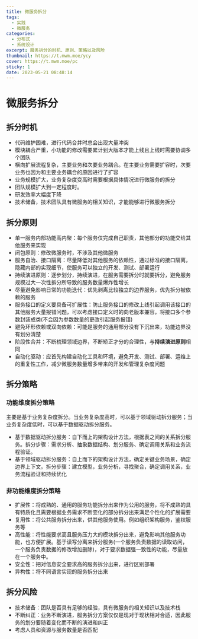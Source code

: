 ```yaml
---
title: 微服务拆分
tags:
  - 实践
  - 微服务
categories:
  - 分布式
  - 系统设计
excerpt: 服务拆分的时机、原则、策略以及风险
thumbnail: https://t.mwm.moe/ycy
cover: https://t.mwm.moe/pc
sticky: 1
date: 2023-05-21 08:48:14
---
```


# 微服务拆分

## 拆分时机
- 代码维护困难，进行代码合并时总会出现大量冲突
- 模块耦合严重，小功能的修改需要累计到大版本才能上线且上线时需要协调多个团队
- 横向扩展流程复杂，主要业务和次要业务耦合。在主要业务需要扩容时，次要业务也因为和主要业务耦合的原因进行了扩容
- 业务规模扩大，业务复杂度变高时需要根据具体情况进行微服务的拆分
- 团队规模扩大到一定程度时。
- 研发效率大幅度下降
- 技术储备，技术团队具有微服务的相关知识，才能能够进行微服务拆分

## 拆分原则
- 单一服务内部功能高内聚：每个服务仅完成自己职责，其他部分的功能交给其他服务来实现
- 闭包原则：修改微服务时，不涉及其他微服务
- 服务自治、接口隔离：尽量降低对其他服务的依赖性，通过标准的接口隔离，隐藏内部的实现细节，使服务可以独立的开发、测试、部署运行
- 持续演进原则：逐步划分，持续演进，在服务需要拆分时就要拆分，避免服务规模过大一次性拆分所导致的服务数量爆炸性增长
- 尽量避免影响日常的功能迭代：优先剥离比较独立的边界服务，优先拆分被依赖的服务
- 服务接口的定义要具备可扩展性：防止服务接口的修改上线引起调用该接口的其他服务大量报错问题，可以考虑接口定义时的向老版本兼容，将接口多个参数封装成类(不会因为参数数量的更改引起服务报错)
- 避免环形依赖或双向依赖：可能是服务的通用部分没有下沉出来，功能边界没有划分清楚
- 阶段性合并：不断梳理领域边界，不断矫正才分的合理性，与**持续演进原则**相同
- 自动化驱动：应首先构建自动化工具和环境，避免开发、测试、部署、运维上的重复性工作，减少微服务数量增多带来的开发和管理复杂度问题

## 拆分策略
### 功能维度拆分策略
主要是基于业务复杂度拆分。当业务复杂度高时，可以基于领域驱动拆分服务；当业务复杂度低时，可以基于数据驱动拆分服务。
- 基于数据驱动拆分服务：自下而上的架构设计方法，根据表之间的关系拆分服务。拆分步骤：需求分析、抽象数据结构、划分服务、确定调用关系和业务流程验证。
- 基于领域驱动拆分服务：自上而下的架构设计方法，确定关键业务场景，确定边界上下文。拆分步骤：建立模型，业务分析，寻找聚合，确定调用关系，业务流程验证和持续优化

### 非功能维度拆分策略
- 扩展性：将成熟的、通用的服务功能拆分出来作为公用的服务，将不成熟的具有特质化且需要根据业务需求不断变化的部分拆分出来满足个性化的扩展需要
- 复用性：将公共服务拆分出来，供其他服务使用。例如组织架构服务，鉴权服务等
- 高性能：将性能要求高且服务压力大的模块拆分出来，避免影响其他服务功能，也方便扩展。基于读写分离来拆分服务(一个服务负责数据的读取访问，一个服务负责数据的修改增加删除)，对于要求数据强一致性的功能，尽量放在一个服务中。
- 安全性：把对信息安全要求高的服务拆分出来，进行区别部署
- 异构性：将不同语言实现的服务拆分出来

## 拆分风险
- 技术储备：团队是否具有足够的经验，具有微服务的相关知识以及技术栈
- 不断纠正：业务不断演进，服务拆分方案仅仅是现对于现状相对合适，因此服务的划分要随着变化而不断的演进和纠正
- 考虑人员和资源与服务数量是否匹配